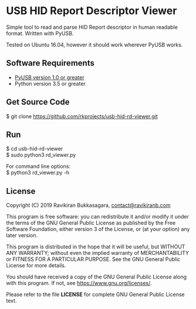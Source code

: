 # USB HID Report Descriptor Viewer

Simple tool to read and parse HID Report descriptor in human readable format. Written with PyUSB.

Tested on Ubuntu 16.04, however it should work wherever PyUSB works.

## Software Requirements

* [PyUSB version 1.0 or greater](https://github.com/pyusb/pyusb/blob/master/docs/tutorial.rst)
* Python version 3.5 or greater.

## Get Source Code

$ git clone https://github.com/rkprojects/usb-hid-rd-viewer.git

## Run
$ cd usb-hid-rd-viewer  
$ sudo python3 rd_viewer.py

For command line options:  
$ python3 rd_viewer.py -h


## License

Copyright (C) 2019 Ravikiran Bukkasagara, <contact@ravikiranb.com>

This program is free software: you can redistribute it and/or modify it under the terms of the GNU General Public License as published by the Free Software Foundation, either version 3 of the License, or (at your option) any later version.

This program is distributed in the hope that it will be useful, but WITHOUT ANY WARRANTY; without even the implied warranty of MERCHANTABILITY or FITNESS FOR A PARTICULAR PURPOSE. See the GNU General Public License for more details.

You should have received a copy of the GNU General Public License along with this program. If not, see https://www.gnu.org/licenses/.

Please refer to the file **LICENSE** for complete GNU General Public License text.